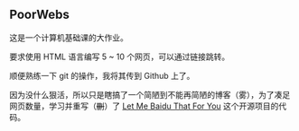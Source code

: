 ## PoorWebs

这是一个计算机基础课的大作业。

要求使用 HTML 语言编写 5 ~ 10 个网页，可以通过链接跳转。

顺便熟练一下 git 的操作，我将其传到 Github 上了。

因为没什么狠活，所以只是瞎搞了一个简陋到不能再简陋的博客（雾），为了凑足网页数量，学习并重写（~~蒯~~）了 [Let Me Baidu That For You](https://github.com/bangbang93/lmbtfy.cn) 这个开源项目的代码。